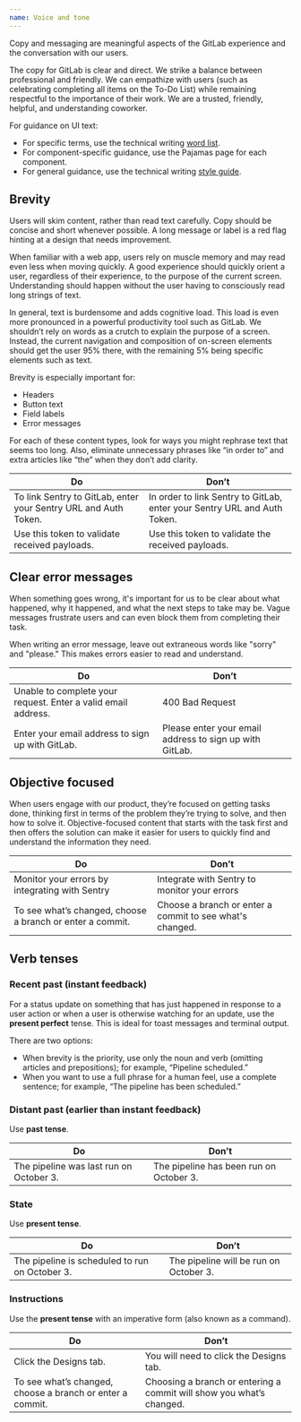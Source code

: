 ```yaml
---
name: Voice and tone
---
```


Copy and messaging are meaningful aspects of the GitLab experience and the conversation with our users.

The copy for GitLab is clear and direct. We strike a balance between professional and friendly. We can empathize with users (such as celebrating completing all items on the To-Do List) while remaining respectful to the importance of their work. We are a trusted, friendly, helpful, and understanding coworker.

For guidance on UI text:

- For specific terms, use the technical writing [word list](https://docs.gitlab.com/ee/development/documentation/styleguide/word_list.html).
- For component-specific guidance, use the Pajamas page for each component.
- For general guidance, use the technical writing [style guide](https://docs.gitlab.com/ee/development/documentation/styleguide/).

## Brevity

Users will skim content, rather than read text carefully. Copy should be concise and short whenever possible. A long message or label is a red flag hinting at a design that needs improvement.

When familiar with a web app, users rely on muscle memory and may read even less when moving quickly. A good experience should quickly orient a user, regardless of their experience, to the purpose of the current screen. Understanding should happen without the user having to consciously read long strings of text.

In general, text is burdensome and adds cognitive load. This load is even more pronounced in a powerful productivity tool such as GitLab. We shouldn’t rely on words as a crutch to explain the purpose of a screen. Instead, the current navigation and composition of on-screen elements should get the user 95% there, with the remaining 5% being specific elements such as text.

Brevity is especially important for:

- Headers
- Button text
- Field labels
- Error messages

For each of these content types, look for ways you might rephrase text that seems too long. Also, eliminate unnecessary phrases like “in order to” and extra articles like “the” when they don’t add clarity.

| Do  | Don’t |
| --- |  ---  |
| To link Sentry to GitLab, enter your Sentry URL and Auth Token. | In order to link Sentry to GitLab, enter your Sentry URL and Auth Token. |
| Use this token to validate received payloads. | Use this token to validate the received payloads. |

## Clear error messages

When something goes wrong, it's important for us to be clear about what happened, why it happened, and what the next steps to take may be. Vague messages frustrate users and can even block them from completing their task.

When writing an error message, leave out extraneous words like "sorry" and "please." This makes errors easier to read and understand.

| Do  | Don’t |
| --- |  ---  |
| Unable to complete your request. Enter a valid email address. | 400 Bad Request |
| Enter your email address to sign up with GitLab. | Please enter your email address to sign up with GitLab. |

## Objective focused

When users engage with our product, they’re focused on getting tasks done, thinking first in terms of the problem they’re trying to solve, and then how to solve it.
Objective-focused content that starts with the task first and then offers the solution can make it easier for users to quickly find and understand the information they need.

| Do | Don’t |
| --- | --- |
| Monitor your errors by integrating with Sentry | Integrate with Sentry to monitor your errors |
| To see what’s changed, choose a branch or enter a commit. | Choose a branch or enter a commit to see what's changed. |

## Verb tenses

### Recent past (instant feedback)

For a status update on something that has just happened in response to a user action or when a user is otherwise watching for an update, use the **present perfect** tense. This is ideal for toast messages and terminal output.

There are two options:

- When brevity is the priority, use only the noun and verb (omitting articles and prepositions); for example, “Pipeline scheduled.”
- When you want to use a full phrase for a human feel, use a complete sentence; for example, “The pipeline has been scheduled.”

### Distant past (earlier than instant feedback)

Use **past tense**.

| Do | Don’t |
| --- | --- |
| The pipeline was last run on October 3. | The pipeline has been run on October 3. |

### State

Use **present tense**.

| Do | Don’t |
| --- | --- |
| The pipeline is scheduled to run on October 3. | The pipeline will be run on October 3. |

### Instructions

Use the **present tense** with an imperative form (also known as a command).

| Do | Don’t |
| --- | --- |
| Click the Designs tab. | You will need to click the Designs tab. |
| To see what’s changed, choose a branch or enter a commit. | Choosing a branch or entering a commit will show you what’s changed. |
